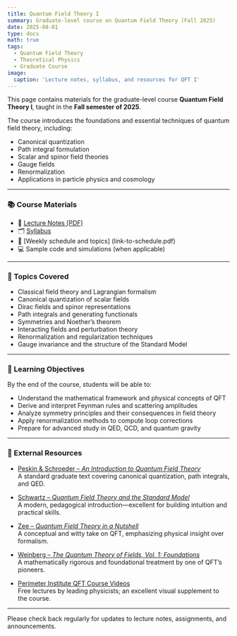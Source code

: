 ```yaml
---
title: Quantum Field Theory I
summary: Graduate-level course on Quantum Field Theory (Fall 2025)
date: 2025-08-01
type: docs
math: true
tags:
  - Quantum Field Theory
  - Theoretical Physics
  - Graduate Course
image:
  caption: 'Lecture notes, syllabus, and resources for QFT I'
---
```


This page contains materials for the graduate-level course **Quantum Field Theory I**, taught in the **Fall semester of 2025**.

The course introduces the foundations and essential techniques of quantum field theory, including:

- Canonical quantization  
- Path integral formulation  
- Scalar and spinor field theories  
- Gauge fields  
- Renormalization  
- Applications in particle physics and cosmology  

---

### 📚 Course Materials

- 📄 [Lecture Notes (PDF)](lecture-notes.pdf)  
- 🗂️ [Syllabus](syllabus.pdf)  
- 📆 [Weekly schedule and topics] (link-to-schedule.pdf)  
- 💻 Sample code and simulations (when applicable)  

---

### 🧮 Topics Covered

- Classical field theory and Lagrangian formalism  
- Canonical quantization of scalar fields  
- Dirac fields and spinor representations  
- Path integrals and generating functionals  
- Symmetries and Noether’s theorem  
- Interacting fields and perturbation theory  
- Renormalization and regularization techniques  
- Gauge invariance and the structure of the Standard Model  

---

### 🎯 Learning Objectives

By the end of the course, students will be able to:

- Understand the mathematical framework and physical concepts of QFT  
- Derive and interpret Feynman rules and scattering amplitudes  
- Analyze symmetry principles and their consequences in field theory  
- Apply renormalization methods to compute loop corrections  
- Prepare for advanced study in QED, QCD, and quantum gravity  

---

### 🔗 External Resources

- [Peskin & Schroeder – *An Introduction to Quantum Field Theory*](https://www.amazon.com/Introduction-Quantum-Field-Theory/dp/0201503972)  
  A standard graduate text covering canonical quantization, path integrals, and QED.

- [Schwartz – *Quantum Field Theory and the Standard Model*](https://www.amazon.com/Quantum-Field-Theory-Standard-Model/dp/1107034736)  
  A modern, pedagogical introduction—excellent for building intuition and practical skills.

- [Zee – *Quantum Field Theory in a Nutshell*](https://press.princeton.edu/books/hardcover/9780691140346/quantum-field-theory-in-a-nutshell)  
  A conceptual and witty take on QFT, emphasizing physical insight over formalism.

- [Weinberg – *The Quantum Theory of Fields, Vol. 1: Foundations*](https://www.amazon.com/Quantum-Theory-Fields-Foundations/dp/0521550017)  
  A mathematically rigorous and foundational treatment by one of QFT’s pioneers.

- [Perimeter Institute QFT Course Videos](https://www.perimeterinstitute.ca/video-library)  
  Free lectures by leading physicists; an excellent visual supplement to the course.

---

Please check back regularly for updates to lecture notes, assignments, and announcements.